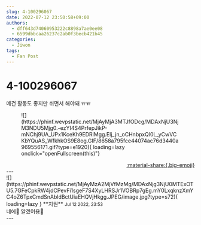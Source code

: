 ```yaml
---
slug: 4-100296067
date: 2022-07-12 23:50:58+09:00
authors:
  - dff643d74060953222c8898a7ae0ee08
  - 6599dbbcaa26237c2ab0f3becb421b45
categories:
  - Jiwon
tags:
  - Fan Post
---
```


# 4-100296067

<div class="post-container" markdown="1">
<div class="content-container md-sidebar__scrollwrap" markdown="1">

메건 활동도 좋지만 쉬면서 해야돼 ㅠㅠ
<figure markdown="1">
![](https://phinf.wevpstatic.net/MjAyMjA3MTJfODcg/MDAxNjU3NjM3NDU5Mjg0.-ezYI4S4PrfepJikP-mNChj9UA_UPx1KceKh9EDRiMgg.Elj_jn_oCHnbpxQl0L_yCwVCKbYQuAS_WfkhkOS9E8og.GIF/8658a795fce44074ac76d3440a969556171.gif?type=e1920){ loading=lazy onclick="openFullscreen(this)"}
</figure>


</div>
</div>

<div style="text-align: right;" markdown="1">
<a href="https://weverse.io/fromis9/fanpost/4-100296067" style="text-align: right;">:material-share:{.big-emoji}</a>
</div>
---

<div class="comments-container md-sidebar__scrollwrap" markdown="1">
<div class="comment" markdown="1">
<div class='id-container' markdown="1">
![](https://phinf.wevpstatic.net/MjAyMzA2MjVfMzMg/MDAxNjg3NjU0MTExOTU5.7GFeCpkRW4jdCPevFi1sgeF7S4XyLHRSJr1VOBRp7gEg.mY0LxqknzXmYC4oZ6TpxCmdSnAbldBctUiaEHQVjHkgg.JPEG/image.jpg?type=s72){ loading=lazy }
**<span class="artist">지원</span>** <small>Jul 12 2022, 23:53</small><br>
</div>
<div class='comment-body' markdown="1">
네에💜 알겠어용💜
</div>
</div>
</div>
---
